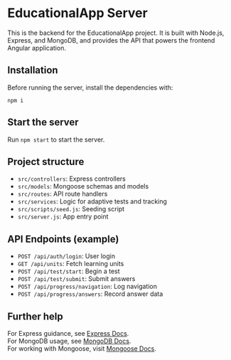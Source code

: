 # EducationalApp Server

This is the backend for the EducationalApp project. It is built with Node.js, Express, and MongoDB, and provides the API that powers the frontend Angular application.

## Installation

Before running the server, install the dependencies with:

`npm i`

## Start the server

Run `npm start` to start the server.

## Project structure

- `src/controllers`: Express controllers
- `src/models`: Mongoose schemas and models
- `src/routes`: API route handlers
- `src/services`: Logic for adaptive tests and tracking
- `src/scripts/seed.js`: Seeding script
- `src/server.js`: App entry point

## API Endpoints (example)

- `POST /api/auth/login`: User login
- `GET /api/units`: Fetch learning units
- `POST /api/test/start`: Begin a test
- `POST /api/test/submit`: Submit answers
- `POST /api/progress/navigation`: Log navigation
- `POST /api/progress/answers`: Record answer data


## Further help

For Express guidance, see [Express Docs](https://expressjs.com).  
For MongoDB usage, see [MongoDB Docs](https://www.mongodb.com/docs).  
For working with Mongoose, visit [Mongoose Docs](https://mongoosejs.com).
